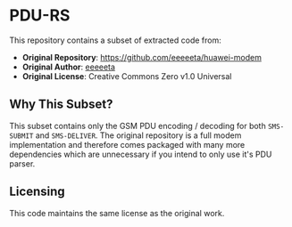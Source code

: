 # PDU-RS

This repository contains a subset of extracted code from:
- **Original Repository**: https://github.com/eeeeeta/huawei-modem
- **Original Author**: [eeeeeta](https://github.com/eeeeeta)
- **Original License**: Creative Commons Zero v1.0 Universal

## Why This Subset?

This subset contains only the GSM PDU encoding / decoding for both `SMS-SUBMIT` and `SMS-DELIVER`.
The original repository is a full modem implementation and therefore comes packaged with many more
dependencies which are unnecessary if you intend to only use it's PDU parser.

## Licensing

This code maintains the same license as the original work.
